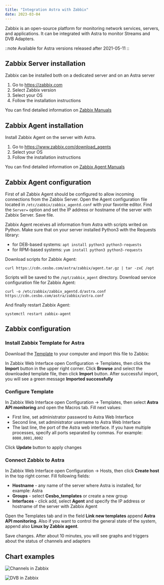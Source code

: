 ```yaml
---
title: "Integration Astra with Zabbix"
date: 2023-03-04
---
```


Zabbix is an open-source platform for monitoring network services, servers, and applications. It can be integrated with Astra to monitor Streams and DVB Adapters.

::note
Available for Astra versions released after 2021-05-11
::

## Zabbix Server installation

Zabbix can be installed both on a dedicated server and on an Astra server

1. Go to https://zabbix.com
2. Select Zabbix version
3. Select your OS
4. Follow the installation instructions

You can find detailed information on [Zabbix Manuals](https://www.zabbix.com/manuals)

## Zabbix Agent installation

Install Zabbix Agent on the server with Astra.

1. Go to https://www.zabbix.com/download_agents
2. Select your OS
3. Follow the installation instructions

You can find detailed information on [Zabbix Agent Manuals](https://www.zabbix.com/documentation/current/manual/concepts/agent)

## Zabbix Agent configuration

First of all Zabbix Agent should be configured to allow incoming connections from the Zabbix Server. Open the Agent configuration file located in `/etc/zabbix/zabbix_agentd.conf` with your favorite editor. Find the `Server=` option and set the IP address or hostname of the server with Zabbix Server. Save file.

Zabbix Agent receives all information from Astra with scripts writed on Python. Make sure that on your server installed Python3 with the Requests library:

- for DEB-based systems: `apt install python3 python3-requests`
- for RPM-based systems: `yum install python3 python3-requests`

Download scripts for Zabbix Agent:

```
curl https://cdn.cesbo.com/astra/zabbix/agent.tar.gz | tar -zxC /opt
```

Scripts will be saved to the `/opt/zabbix_agent` directory. Download service configuration file for Zabbix Agent:

```
curl -o /etc/zabbix/zabbix_agentd.d/astra.conf https://cdn.cesbo.com/astra/zabbix/astra.conf
```

And finally restart Zabbix Agent:

```
systemctl restart zabbix-agent
```

## Zabbix configuration

### Install Zabbix Template for Astra

Download the [Template](https://cdn.cesbo.com/astra/zabbix/zbx_astra.xml) to your computer and import this file to Zabbix:

In Zabbix Web Interface open Configuration -> Templates, then click the **Import** button in the upper right corner. Click **Browse** and select the downloaded template file, then click **Import** button. After successful import, you will see a green message **Imported successfully**

### Configure Template

In Zabbix Web Interface open Configuration -> Templates, then select **Astra API monitoring** and open the Macros tab. Fill next values:

- First line, set administrator password to Astra Web Interface
- Second line, set administrator username to Astra Web Interface
- The last line, the port of the Astra web interface. If you have multiple processes, specify all ports separated by commas. For example: `8000,8001,8002`

Click **Update** button to apply changes

### Connect Zabbix to Astra

In Zabbix Web Interface open Configuration -> Hosts, then click **Create host** in the top right corner. Fill following fields:

- **Hostname** - any name of the server where Astra is installed, for example: Astra
- **Groups** - select **Cesbo_templates** or create a new group
- **Interfaces** - click add, select **Agent** and specify the IP address or hostname of the server with Zabbix Agent

Open the Templates tab and in the field **Link new templates** append **Astra API monitoring**. Also if you want to control the general state of the system, append also **Linux by Zabbix agent**.

Save changes. After about 10 minutes, you will see graphs and triggers about the status of channels and adapters

## Chart examples

![Channels in Zabbix](https://cdn.cesbo.com/help/astra/monitoring/export/zabbix/zabbix-channel.png)

![DVB in Zabbix](https://cdn.cesbo.com/help/astra/monitoring/export/zabbix/zabbix-dvb.png)
